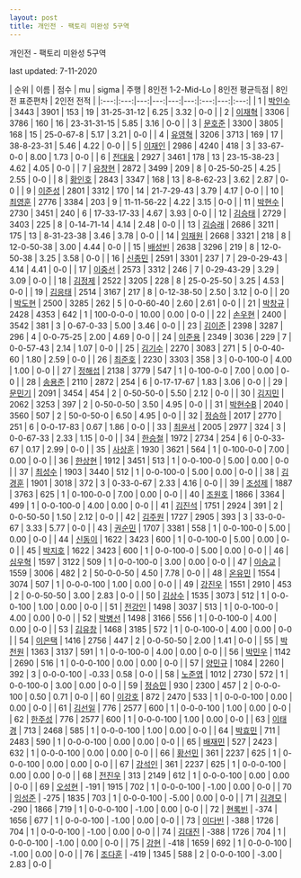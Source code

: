 ```yaml
---
layout: post
title: 개인전 - 팩토리 미완성 5구역
---
```



개인전 - 팩토리 미완성 5구역


last updated: 7-11-2020

| 순위 | 이름 | 점수 | mu | sigma | 주행 | 8인전 1-2-Mid-Lo | 8인전 평균득점 | 8인전 표준편차 | 2인전 전적 |
|:---:|:---:|---:|---:|---:|---:|:---:|---:|:---:|
| 1 | [박인수](../bakinsu) | 3443 | 3901 | 153 | 19 | 31-25-31-12 | 6.25 | 3.32 | 0-0 |
| 2 | [이재혁](../ijaehyeok) | 3306 | 3786 | 160 | 16 | 23-31-31-15 | 5.85 | 3.16 | 0-0 |
| 3 | [문호준](../munhojun) | 3300 | 3805 | 168 | 15 | 25-0-67-8 | 5.17 | 3.21 | 0-0 |
| 4 | [유영혁](../yuyeonghyeok) | 3206 | 3713 | 169 | 17 | 38-8-23-31 | 5.46 | 4.22 | 0-0 |
| 5 | [이재인](../ijaein) | 2986 | 4240 | 418 | 3 | 33-67-0-0 | 8.00 | 1.73 | 0-0 |
| 6 | [전대웅](../jeondaewoong) | 2927 | 3461 | 178 | 13 | 23-15-38-23 | 4.62 | 4.05 | 0-0 |
| 7 | [유창현](../yuchanghyeon) | 2872 | 3499 | 209 | 8 | 0-25-50-25 | 4.25 | 2.55 | 0-0 |
| 8 | [황인호](../hwanginho) | 2843 | 3347 | 168 | 13 | 8-8-62-23 | 3.62 | 2.87 | 0-0 |
| 9 | [이준성](../ijunseong) | 2801 | 3312 | 170 | 14 | 21-7-29-43 | 3.79 | 4.17 | 0-0 |
| 10 | [최영훈](../choiyeonghun) | 2776 | 3384 | 203 | 9 | 11-11-56-22 | 4.22 | 3.15 | 0-0 |
| 11 | [박현수](../bakhyeonsu) | 2730 | 3451 | 240 | 6 | 17-33-17-33 | 4.67 | 3.93 | 0-0 |
| 12 | [김승태](../gimseungtae) | 2729 | 3403 | 225 | 8 | 0-14-71-14 | 4.14 | 2.48 | 0-0 |
| 13 | [김승래](../gimseungrae) | 2686 | 3211 | 175 | 13 | 8-31-23-38 | 3.46 | 3.78 | 0-0 |
| 14 | [임재원](../imjaewon) | 2668 | 3321 | 218 | 8 | 12-0-50-38 | 3.00 | 4.44 | 0-0 |
| 15 | [배성빈](../baeseongbin) | 2638 | 3296 | 219 | 8 | 12-0-50-38 | 3.25 | 3.58 | 0-0 |
| 16 | [신종민](../shinjongmin) | 2591 | 3301 | 237 | 7 | 29-0-29-43 | 4.14 | 4.41 | 0-0 |
| 17 | [이중선](../ijungseon) | 2573 | 3312 | 246 | 7 | 0-29-43-29 | 3.29 | 3.09 | 0-0 |
| 18 | [김정제](../gimjeongje) | 2522 | 3205 | 228 | 8 | 25-0-25-50 | 3.25 | 4.53 | 0-0 |
| 19 | [김응태](../gimeungtae) | 2514 | 3167 | 217 | 8 | 0-12-38-50 | 2.50 | 3.12 | 0-0 |
| 20 | [박도현](../bakdohyeon) | 2500 | 3285 | 262 | 5 | 0-0-60-40 | 2.60 | 2.61 | 0-0 |
| 21 | [박창규](../bakchanggyu) | 2428 | 4353 | 642 | 1 | 100-0-0-0 | 10.00 | 0.00 | 0-0 |
| 22 | [손우현](../sonuhyeon) | 2400 | 3542 | 381 | 3 | 0-67-0-33 | 5.00 | 3.46 | 0-0 |
| 23 | [김이준](../gimijun) | 2398 | 3287 | 296 | 4 | 0-0-75-25 | 2.00 | 4.69 | 0-0 |
| 24 | [이준용](../ijunyong) | 2349 | 3036 | 229 | 7 | 0-0-57-43 | 2.14 | 1.07 | 0-0 |
| 25 | [김기수](../gimgisu) | 2270 | 3083 | 271 | 5 | 0-0-40-60 | 1.80 | 2.59 | 0-0 |
| 26 | [최준호](../choijunho) | 2230 | 3303 | 358 | 3 | 0-0-100-0 | 4.00 | 1.00 | 0-0 |
| 27 | [정해섭](../jeonghaeseop) | 2138 | 3779 | 547 | 1 | 0-100-0-0 | 7.00 | 0.00 | 0-0 |
| 28 | [송용준](../songyongjun) | 2110 | 2872 | 254 | 6 | 0-17-17-67 | 1.83 | 3.06 | 0-0 |
| 29 | [문민기](../munmingi) | 2091 | 3454 | 454 | 2 | 0-50-50-0 | 5.50 | 2.12 | 0-0 |
| 30 | [김지민](../gimjimin) | 2062 | 3253 | 397 | 2 | 0-50-0-50 | 3.50 | 4.95 | 0-0 |
| 31 | [박현수B](../bakhyeonsu-b) | 2040 | 3560 | 507 | 2 | 50-0-50-0 | 6.50 | 4.95 | 0-0 |
| 32 | [정승하](../jeongseungha) | 2017 | 2770 | 251 | 6 | 0-0-17-83 | 0.67 | 1.86 | 0-0 |
| 33 | [최윤서](../choiyunseo) | 2005 | 2977 | 324 | 3 | 0-0-67-33 | 2.33 | 1.15 | 0-0 |
| 34 | [한승철](../hanseungcheol) | 1972 | 2734 | 254 | 6 | 0-0-33-67 | 0.17 | 2.99 | 0-0 |
| 35 | [사상훈](../sasanghun) | 1930 | 3621 | 564 | 1 | 0-100-0-0 | 7.00 | 0.00 | 0-0 |
| 36 | [한상현](../hansanghyeon) | 1912 | 3451 | 513 | 1 | 0-0-100-0 | 5.00 | 0.00 | 0-0 |
| 37 | [최성수](../choiseongsu) | 1903 | 3440 | 512 | 1 | 0-0-100-0 | 5.00 | 0.00 | 0-0 |
| 38 | [김경훈](../gimgyeonghun) | 1901 | 3018 | 372 | 3 | 0-33-0-67 | 2.33 | 4.16 | 0-0 |
| 39 | [조성제](../joseongje) | 1887 | 3763 | 625 | 1 | 0-100-0-0 | 7.00 | 0.00 | 0-0 |
| 40 | [조원호](../jowonho) | 1866 | 3364 | 499 | 1 | 0-0-100-0 | 4.00 | 0.00 | 0-0 |
| 41 | [김진석](../gimjinseok) | 1751 | 2924 | 391 | 2 | 0-0-50-50 | 1.50 | 2.12 | 0-0 |
| 42 | [김주원](../gimjuwon) | 1727 | 2905 | 393 | 3 | 33-0-0-67 | 3.33 | 5.77 | 0-0 |
| 43 | [권순민](../gweonsoonmin) | 1707 | 3381 | 558 | 1 | 0-0-100-0 | 5.00 | 0.00 | 0-0 |
| 44 | [신동이](../shindongi) | 1622 | 3423 | 600 | 1 | 0-0-100-0 | 5.00 | 0.00 | 0-0 |
| 45 | [박지호](../bakjiho) | 1622 | 3423 | 600 | 1 | 0-0-100-0 | 5.00 | 0.00 | 0-0 |
| 46 | [심우혁](../shimuhyeok) | 1597 | 3122 | 509 | 1 | 0-0-100-0 | 3.00 | 0.00 | 0-0 |
| 47 | [이승교](../iseunggyo) | 1559 | 3006 | 482 | 2 | 50-0-0-50 | 4.50 | 7.78 | 0-0 |
| 48 | [온유민](../onyumin) | 1554 | 3074 | 507 | 1 | 0-0-0-100 | 1.00 | 0.00 | 0-0 |
| 49 | [강진우](../gangjinwu) | 1551 | 2910 | 453 | 2 | 0-0-50-50 | 3.00 | 2.83 | 0-0 |
| 50 | [김상수](../gimsangsu) | 1535 | 3073 | 512 | 1 | 0-0-0-100 | 1.00 | 0.00 | 0-0 |
| 51 | [전강인](../jeongangin) | 1498 | 3037 | 513 | 1 | 0-0-100-0 | 4.00 | 0.00 | 0-0 |
| 52 | [박병선](../bakbyeongseon) | 1498 | 3166 | 556 | 1 | 0-0-100-0 | 4.00 | 0.00 | 0-0 |
| 53 | [김유창](../gimyuchang) | 1468 | 3185 | 572 | 1 | 0-0-100-0 | 4.00 | 0.00 | 0-0 |
| 54 | [이은택](../ieuntaek) | 1416 | 2756 | 447 | 2 | 0-0-50-50 | 2.00 | 1.41 | 0-0 |
| 55 | [박천원](../bakcheonwon) | 1363 | 3137 | 591 | 1 | 0-0-100-0 | 4.00 | 0.00 | 0-0 |
| 56 | [박민우](../bakminu) | 1142 | 2690 | 516 | 1 | 0-0-0-100 | 0.00 | 0.00 | 0-0 |
| 57 | [양민규](../yangmingyu) | 1084 | 2260 | 392 | 3 | 0-0-0-100 | -0.33 | 0.58 | 0-0 |
| 58 | [노준엽](../nojunyeob) | 1012 | 2730 | 572 | 1 | 0-0-100-0 | 3.00 | 0.00 | 0-0 |
| 59 | [정승민](../jeongseungmin) | 930 | 2300 | 457 | 2 | 0-0-0-100 | 0.50 | 0.71 | 0-0 |
| 60 | [이강호](../igangho) | 872 | 2470 | 533 | 1 | 0-0-0-100 | 0.00 | 0.00 | 0-0 |
| 61 | [김선일](../gimseonil) | 776 | 2577 | 600 | 1 | 0-0-0-100 | 1.00 | 0.00 | 0-0 |
| 62 | [한주성](../hanjuseong) | 776 | 2577 | 600 | 1 | 0-0-0-100 | 1.00 | 0.00 | 0-0 |
| 63 | [이태경](../itaegyoeng) | 713 | 2468 | 585 | 1 | 0-0-0-100 | 1.00 | 0.00 | 0-0 |
| 64 | [박효민](../bakhyomin) | 711 | 2483 | 590 | 1 | 0-0-0-100 | 0.00 | 0.00 | 0-0 |
| 65 | [배재민](../baejaemin) | 527 | 2423 | 632 | 1 | 0-0-0-100 | 0.00 | 0.00 | 0-0 |
| 66 | [황선민](../hwangseongmin) | 361 | 2237 | 625 | 1 | 0-0-0-100 | 0.00 | 0.00 | 0-0 |
| 67 | [강석인](../gangseokin) | 361 | 2237 | 625 | 1 | 0-0-0-100 | 0.00 | 0.00 | 0-0 |
| 68 | [전진우](../jeonjinwoo) | 313 | 2149 | 612 | 1 | 0-0-0-100 | 0.00 | 0.00 | 0-0 |
| 69 | [오성현](../oseonghyeon) | -191 | 1915 | 702 | 1 | 0-0-0-100 | -1.00 | 0.00 | 0-0 |
| 70 | [임성준](../imseongjun) | -275 | 1835 | 703 | 1 | 0-0-0-100 | -5.00 | 0.00 | 0-0 |
| 71 | [김경모](../gimgyeongmo) | -290 | 1866 | 719 | 1 | 0-0-0-100 | -1.00 | 0.00 | 0-0 |
| 72 | [현록빈](../hyeonrokbin) | -374 | 1656 | 677 | 1 | 0-0-0-100 | -1.00 | 0.00 | 0-0 |
| 73 | [이다빈](../idabin) | -388 | 1726 | 704 | 1 | 0-0-0-100 | -1.00 | 0.00 | 0-0 |
| 74 | [김대진](../gimdaejin) | -388 | 1726 | 704 | 1 | 0-0-0-100 | -1.00 | 0.00 | 0-0 |
| 75 | [강현](../ganghyeon) | -418 | 1659 | 692 | 1 | 0-0-0-100 | -1.00 | 0.00 | 0-0 |
| 76 | [조다훈](../jodahun) | -419 | 1345 | 588 | 2 | 0-0-0-100 | -3.00 | 2.83 | 0-0 |
